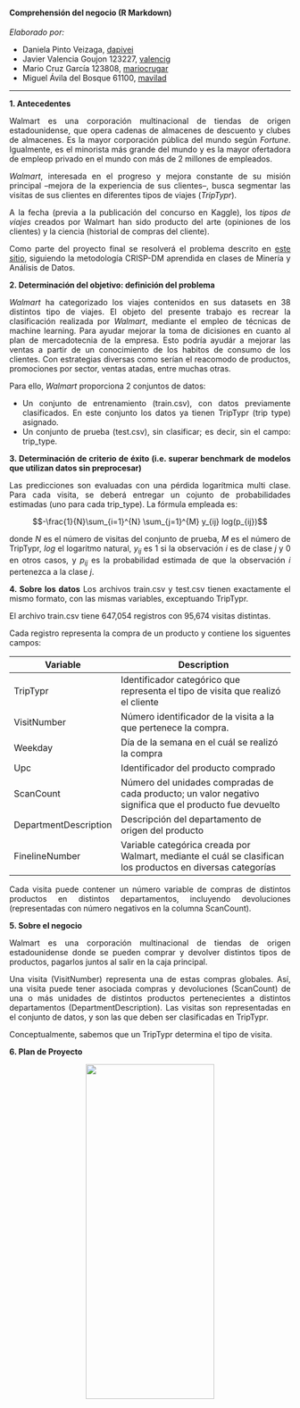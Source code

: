 #### Comprehensión del negocio (R Markdown)

*Elaborado por:*
+ Daniela Pinto Veizaga, [dapivei](https://github.com/dapivei)
+ Javier Valencia Goujon 123227, [valencig](https://github.com/valencig)
 + Mario Cruz García 123808, [mariocrugar](https://github.com/mariocrugar)
 + Miguel Ávila del Bosque 61100, [mavilad](https://github.com/mavilad)

***
<div align="justify">

**1. Antecedentes**

Walmart es una corporación multinacional de tiendas de origen estadounidense, que opera cadenas de almacenes de descuento y clubes de almacenes. Es la mayor corporación pública del mundo según _Fortune_. Igualmente, es el minorista más grande del mundo y es la mayor ofertadora de empleop privado en el mundo con más de 2 millones de empleados. 

*Walmart*, interesada en el progreso y mejora constante de su misión principal –mejora de la experiencia de sus clientes–, busca segmentar las visitas de sus clientes en diferentes tipos de viajes (*TripTypr*).

A la fecha (previa a la publicación del concurso en Kaggle), los *tipos de viajes* creados por Walmart han sido producto del arte (opiniones de los clientes) y la ciencia (historial de compras del cliente).

Como parte del proyecto final se resolverá el problema descrito en [este sitio](https://www.kaggle.com/c/walmart-recruiting-trip-type-classification/data), siguiendo la metodología CRISP-DM aprendida en clases de Minería y Análisis de Datos.

**2. Determinación del objetivo: definición del problema**


*Walmart* ha categorizado los viajes contenidos en sus datasets en 38 distintos tipo de viajes. El objeto del presente trabajo es recrear la clasificación realizada por *Walmart*, mediante el empleo de técnicas de machine learning. Para ayudar mejorar la toma de dicisiones en cuanto al plan de mercadotecnia de la empresa. Esto podría ayudár a mejorar las ventas a partir de un conocimiento de los habitos de consumo de los clientes. Con estrategias diversas como serían el reacomodo de productos, promociones por sector, ventas atadas, entre muchas otras.   

Para ello, *Walmart* proporciona 2 conjuntos de datos:

+ Un conjunto de entrenamiento (train.csv), con datos previamente clasificados. En este conjunto los datos ya tienen TripTypr (trip type) asignado.
+ Un conjunto de prueba (test.csv), sin clasificar; es decir, sin el campo: trip_type.


**3. Determinación de criterio de éxito (i.e. superar benchmark de modelos que utilizan datos sin preprocesar)**

Las predicciones son evaluadas con una pérdida logarítmica multi clase. Para cada visita, se deberá entregar un cojunto de probabilidades estimadas (uno para cada trip_type). La fórmula empleada es:

$$-\frac{1}{N}\sum_{i=1}^{N} \sum_{j=1}^{M} y_{ij} log(p_{ij})$$

donde $N$ es el número de visitas  del conjunto de prueba,  $M$ es el número de TripTypr, $log$ el logaritmo natural, $y_{ij}$ es 1 si la observación $i$ es de clase $j$ y $0$ en otros casos, y $p_{ij}$ es la probabilidad estimada de que la observación $i$ pertenezca a la clase $j$.


**4. Sobre los datos**
Los archivos train.csv y test.csv tienen exactamente el mismo formato, con las mismas variables, exceptuando TripTypr.

El archivo train.csv tiene 647,054 registros con 95,674 visitas distintas.

Cada registro representa la compra de un producto y contiene los siguentes campos:


|Variable|Description|
|--|--|
|TripTypr| Identificador categórico que representa el tipo de visita que realizó el cliente|
|VisitNumber| Número identificador de la visita a la que pertenece la compra.|
|Weekday| Día de la semana en el cuál se realizó la compra|
|Upc| Identificador del producto comprado|
|ScanCount| Número del unidades compradas de cada producto; un valor negativo significa que el producto fue devuelto|
|DepartmentDescription| Descripción del departamento de origen del producto|
|FinelineNumber| Variable categórica creada por Walmart, mediante el cuál se clasifican los productos en diversas categorías|


Cada visita puede contener un número variable de compras de distintos productos en distintos departamentos, incluyendo devoluciones (representadas con número negativos en la columna ScanCount).

**5. Sobre el negocio**

Walmart es una corporación multinacional de tiendas de origen estadounidense donde se pueden comprar y devolver distintos tipos de productos, pagarlos juntos al salir en la caja principal.

Una visita (VisitNumber) representa una de estas compras globales. Así, una visita puede tener asociada compras y devoluciones (ScanCount) de una o más unidades de distintos productos pertenecientes a distintos departamentos (DepartmentDescription). Las visitas son representadas en el conjunto de datos, y son las que deben ser clasificadas en TripTypr.

Conceptualmente, sabemos que un TripTypr determina el tipo de visita.

**6. Plan de Proyecto**

<p align="center">
  <image width="230" height="600" src="https://github.com/valencig/final-mineria/blob/master/imagenes/plan_trabajo.png">
</p>

</div>
